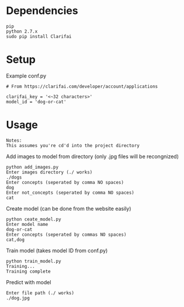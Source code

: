 # Dependencies
```
pip
python 2.7.x
sudo pip install Clarifai
```

# Setup

Example conf.py
```
# From https://clarifai.com/developer/account/applications

clarifai_key = '<~32 characters>'
model_id = 'dog-or-cat'
```

# Usage 

```
Notes:
This assumes you're cd'd into the project directory
```

Add images to model from directory (only .jpg files will be recongnized)
```
python add_images.py
Enter images directory (./ works)
./dogs
Enter concepts (seperated by comma NO spaces)
dog
Enter not_concepts (seperated by comma NO spaces)
cat
```

Create model (can be done from the website easily)
```
python ceate_model.py
Enter model name
dog-or-cat
Enter concepts (seperated by commas NO spaces)
cat,dog
```

Train model (takes model ID from conf.py)
```
python train_model.py
Training...
Training complete
```

Predict with model
```
Enter file path (./ works)
./dog.jpg
```